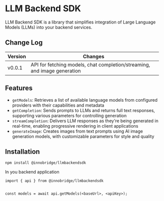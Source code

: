 # LLM Backend SDK
LLM Backend SDK is a library that simplifies integration of Large Language Models (LLMs) into your backend services.

## Change Log
| Version | Changes |
|---------|---------|
| v0.0.1  | API for fetching models, chat completion/streaming, and image generation |

## Features
- `getModels`: Retrieves a list of available language models from configured providers with their capabilities and metadata
- `getCompletion`: Sends prompts to LLMs and returns full text responses, supporting various parameters for controlling generation
- `streamCompletion`: Delivers LLM responses as they're being generated in real-time, enabling progressive rendering in client applications
- `generateImage`: Creates images from text prompts using AI image generation models, with customizable parameters for style and quality


## Installation
```
npm install @innobridge/llmbackendsdk
```

In you backend application
```
import { api } from @innobridge/llmbackendsdk


const models = await api.getModels(<baseUrl>, <apiKey>);
```
